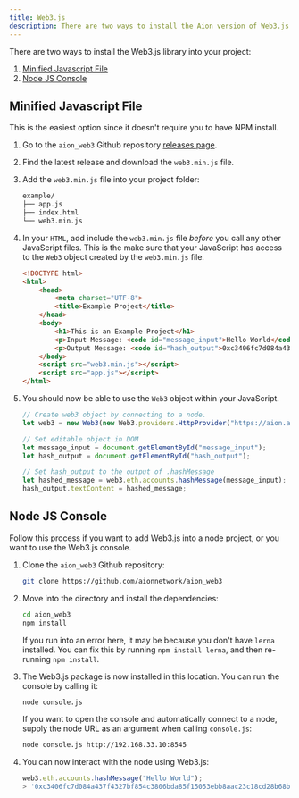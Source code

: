```yaml
---
title: Web3.js
description: There are two ways to install the Aion version of Web3.js. Using the minified Javascript file from the Aion Web3.js repository is the fastest and easiest way to get up and running with Web3.js. This method is also the easiest way to link up a website frontend. However, if you want to deal with the blockchain in a more backend-way, then you should look at using the Node JS console section.
---
```


There are two ways to install the Web3.js library into your project:

1. [Minified Javascript File](#minified-javascript-file)
2. [Node JS Console](#node-js-console)

## Minified Javascript File

This is the easiest option since it doesn't require you to have NPM install.

1. Go to the `aion_web3` Github repository [releases page](https://github.com/aionnetwork/aion_web3/releases).
2. Find the latest release and download the `web3.min.js` file.
3. Add the `web3.min.js` file into your project folder:

    ```bash
    example/
    ├── app.js
    ├── index.html
    └── web3.min.js
    ```

4. In your `HTML`, add include the `web3.min.js` file _before_ you call any other JavaScript files. This is the make sure that your JavaScript has access to the `Web3` object created by the `web3.min.js` file.

    ```html
    <!DOCTYPE html>
    <html>
        <head>
            <meta charset="UTF-8">
            <title>Example Project</title>
        </head>
        <body>
            <h1>This is an Example Project</h1>
            <p>Input Message: <code id="message_input">Hello World</code></p>
            <p>Output Message: <code id="hash_output">0xc3406fc7d084a437f4327bf854c3806bda85f15053ebb8aac23c18cd28b68bdb</code></p>
        </body>
        <script src="web3.min.js"></script>
        <script src="app.js"></script>
    </html>
    ```

5. You should now be able to use the `Web3` object within your JavaScript.

    ```javascript
    // Create web3 object by connecting to a node.
    let web3 = new Web3(new Web3.providers.HttpProvider("https://aion.api.nodesmith.io/v1/mastery/jsonrpc?apiKey=ab40c8f567874400a69c1e80a1399350"));

    // Set editable object in DOM
    let message_input = document.getElementById("message_input");
    let hash_output = document.getElementById("hash_output");

    // Set hash_output to the output of .hashMessage
    let hashed_message = web3.eth.accounts.hashMessage(message_input);
    hash_output.textContent = hashed_message;
    ```

## Node JS Console

Follow this process if you want to add Web3.js into a node project, or you want to use the Web3.js console.

1. Clone the `aion_web3` Github repository:

    ```bash
    git clone https://github.com/aionnetwork/aion_web3
    ```

2. Move into the directory and install the dependencies:

    ```bash
    cd aion_web3
    npm install
    ```

    If you run into an error here, it may be because you don't have `lerna` installed. You can fix this by running `npm install lerna`, and then re-running `npm install`.

3. The Web3.js package is now installed in this location. You can run the console by calling it:

    ```bash
    node console.js
    ```

    If you want to open the console and automatically connect to a node, supply the node URL as an argument when calling `console.js`:

    ```bash
    node console.js http://192.168.33.10:8545
    ```

4. You can now interact with the node using Web3.js:

    ```javascript
    web3.eth.accounts.hashMessage("Hello World");
    > '0xc3406fc7d084a437f4327bf854c3806bda85f15053ebb8aac23c18cd28b68bdb'
    ```
